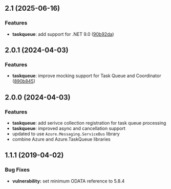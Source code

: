 ## 2.1 (2025-06-16)


### Features

* **taskqueue**: add support for .NET 9.0 ([90b92da](https://github.com/aranasoft/cobweb/commit/90b92daf35a24790ff747d48601b84475c6c02a3))



## 2.0.1 (2024-04-03)


### Features

* **taskqueue**: improve mocking support for Task Queue and Coordinator ([890b845](https://github.com/aranasoft/cobweb/commit/890b84534af13188540d35f807e95913ac097842))



## 2.0.0 (2024-04-03)


### Features

* **taskqueue**: add serivce collection registration for task queue processing
* **taskqueue**: improved async and cancellation support
* updated to use `Azure.Messaging.ServiceBus` library
* combine Azure and Azure.TaskQueue libraries



## 1.1.1 (2019-04-02)


### Bug Fixes

* **vulnerability:** set minimum ODATA reference to 5.8.4



